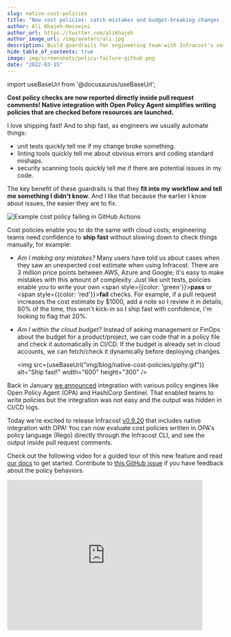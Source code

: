 ```yaml
---
slug: native-cost-policies
title: "New cost policies: catch mistakes and budget-breaking changes in CI"
author: Ali Khajeh-Hosseini
author_url: https://twitter.com/alikhajeh
author_image_url: /img/avatars/ali.jpg
description: Build guardrails for engineering team with Infracost's native Open Policy Agent support.
hide_table_of_contents: true
image: img/screenshots/policy-failure-github.png
date: "2022-03-15"
---
```


import useBaseUrl from '@docusaurus/useBaseUrl';

**Cost policy checks are now reported directly inside pull request comments! Native integration with Open Policy Agent simplifies writing policies that are checked before resources are launched.**

<!--truncate-->

I love shipping fast! And to ship fast, as engineers we usually automate things:
- unit tests quickly tell me if my change broke something.
- linting tools quickly tell me about obvious errors and coding standard mishaps.
- security scanning tools quickly tell me if there are potential issues in my code.

The key benefit of these guardrails is that they **fit into my workflow and tell me something I didn't know**. And I like that because the earlier I know about issues, the easier they are to fix.

<div className="img-box">
  <img
      src={useBaseUrl("img/screenshots/policy-failure-github.png")}
      alt="Example cost policy failing in GitHub Actions"/>
</div>

Cost policies enable you to do the same with cloud costs; engineering teams need confidence to **ship fast** without slowing down to check things manually, for example:
- *Am I making any mistakes?* Many users have told us about cases when they saw an unexpected cost estimate when using Infracost. There are 3 million price points between AWS, Azure and Google; it's easy to make mistakes with this amount of complexity. Just like unit tests, policies enable you to write your own <span style={{color: 'green'}}><strong>pass</strong></span> or <span style={{color: 'red'}}><strong>fail</strong></span> checks. For example, if a pull request increases the cost estimate by $1000, add a note so I review it in details; 80% of the time, this won't kick-in so I ship fast with confidence, I'm looking to flag that 20%.
- *Am I within the cloud budget?* Instead of asking management or FinOps about the budget for a product/project, we can code that in a policy file and check it automatically in CI/CD. If the budget is already set in cloud accounts, we can fetch/check it dynamically before deploying changes.

  <img src={useBaseUrl("img/blog/native-cost-policies/giphy.gif")} alt="Ship fast!" width="600" height="300" />

Back in January [we announced](/blog/cloud-cost-policies/) integration with various policy engines like Open Policy Agent (OPA) and HashiCorp Sentinel. That enabled teams to write policies but the integration was not easy and the output was hidden in CI/CD logs.

Today we're excited to release Infracost [v0.9.20](/docs/#1-install-infracost) that includes native integration with OPA! You can now evaluate cost policies written in OPA's policy language (Rego) directly through the Infracost CLI, and see the output inside pull request comments.

Check out the following video for a guided tour of this new feature and read [our docs](/docs/features/cost_policies/) to get started. Contribute to [this GitHub issue](https://github.com/infracost/infracost/issues/1472) if you have feedback about the policy behaviors.

<iframe width="90%" height="350" src="https://www.youtube.com/embed/jFv9Gi_Vfyo" title="YouTube video player" frameBorder={0} allow="accelerometer; autoplay; clipboard-write; encrypted-media; gyroscope; picture-in-picture" allowFullScreen={true}></iframe>

